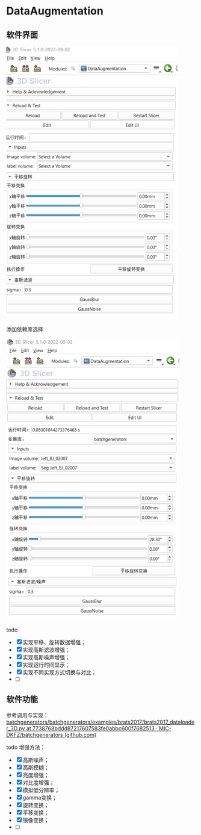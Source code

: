 # DataAugmentation



## 软件界面



![image-20240215222154906](README.assets/image-20240215222154906.png)

添加依赖库选择

![image-20240216221929417](README.assets/image-20240216221929417.png)

todo

- [x] 实现平移、旋转数据增强；
- [x] 实现高斯滤波增强；
- [x] 实现高斯噪声增强；
- [x] 实现运行时间显示；
- [x] 实现不同实现方式切换与对比；
- [ ] 

## 软件功能

参考调用与实现：[batchgenerators/batchgenerators/examples/brats2017/brats2017_dataloader_3D.py at 7738768bddd87217607583fe0abbc600f7682513 · MIC-DKFZ/batchgenerators (github.com)](https://github.com/MIC-DKFZ/batchgenerators/blob/7738768bddd87217607583fe0abbc600f7682513/batchgenerators/examples/brats2017/brats2017_dataloader_3D.py#L14)



todo 增强方法：

- [x] 高斯噪声；
- [x] 高斯模糊；
- [x] 亮度增强；
- [x] 对比度增强；
- [x] 模拟低分辨率；
- [x] gamma变换；
- [x] 旋转变换；
- [x] 平移变换；
- [x] 镜像变换；
- [ ] 



